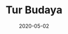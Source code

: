 ---
title: Tur Budaya
projectLink: 
repoLink: 
description: Informasi mengenai Tur Budaya akan hadir di sini. Tunggu ya!
date: "2020-05-02" 
thumbnail: "/app_icons/icon_advicegen.png"
highlight: true
featured: true
appStoreLink:
playStoreLink:
stacks:
---